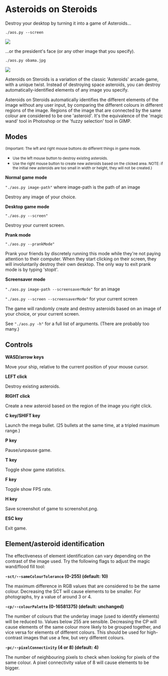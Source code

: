 Asteroids on Steroids
=====================

Destroy your desktop by turning it into a game of Asteroids...

`./aos.py --screen`

<img src="https://musalbas.com/img/Asteroids-on-Steroids/gameplay_shot_1.png"/>

...or the president's face (or any other image that you specify).

`./aos.py obama.jpg`

<img src="https://musalbas.com/img/Asteroids-on-Steroids/gameplay_shot_2.png"/>

Asteroids on Steroids is a variation of the classic 'Asteroids' arcade game, with a unique twist. Instead of destroying space asteroids, you can destroy automatically-identified elements of any image you specify.

Asteroids on Steroids automatically identifies the different elements of the image without any user input, by comparing the different colours in different regions of the image. Regions of the image that are connected by the same colour are considered to be one 'asteroid'. It's the equivalence of the 'magic wand' tool in Photoshop or the 'fuzzy selection' tool in GIMP.

Modes
-----

<small>(Important: The left and right mouse buttons do different things in game mode.</small>

* <small>Use the left mouse button to destroy existing asteroids.</small>
* <small>Use the right mouse button to create new asteroids based on the clicked area. NOTE: if the initial new asteroids are too small in width or height, they will not be created.)</small>

**Normal game mode**

`"./aos.py image-path"` where image-path is the path of an image

Destroy any image of your choice.

**Desktop game mode**

`"./aos.py --screen"`

Destroy your current screen.

**Prank mode**

`"./aos.py --prankMode"`

Prank your friends by discretely running this mode while they're not paying attention to their computer. When they start clicking on their screen, they will involuntarily destroy their own desktop. The only way to exit prank mode is by typing 'stopit'.

**Screensaver mode**

`"./aos.py image-path --screensaverMode"` for an image

`"./aos.py --screen --screensaverMode"` for your current screen

The game will randomly create and destroy asteroids based on an image of your choice, or your current screen.

See `"./aos.py -h"` for a full list of arguments. (There are probably too many.)

Controls
--------

**WASD/arrow keys**

Move your ship, relative to the current position of your mouse cursor.

**LEFT click**

Destroy existing asteroids.

**RIGHT click**

Create a new asteroid based on the region of the image you right click.

**C key/SHIFT key**

Launch the mega bullet. (25 bullets at the same time, at a tripled maximum range.)

**P key**

Pause/unpause game.

**T key**

Toggle show game statistics.

**F key**

Toggle show FPS rate.

**H key**

Save screenshot of game to screenshot.png.

**ESC key**

Exit game.

Element/asteroid identification
-------------------------------

The effectiveness of element identification can vary depending on the contrast of the image used. Try the following flags to adjust the magic wand/flood fill tool:

**`-sct/--sameColourTolerance` (0-255) (default: 10)**

The maximum difference in RGB values that are considered to be the same colour. Decreasing the SCT will cause elements to be smaller. For photographs, try a value of around 3 or 4.

**`-cp/--colourPalette` (0-16581375) (default: unchanged)**

The number of colours that the underlay image (used to identify elements) will be reduced to. Values below 255 are sensible. Decreasing the CP will cause elements of the same colour more likely to be grouped together, and vice versa for elements of different colours. This should be used for high-contrast images that use a few, but very different colours.

**`-pc/--pixelConnectivity` (4 or 8) (default: 4)**

The number of neighbouring pixels to check when looking for pixels of the same colour. A pixel connectivity value of 8 will cause elements to be bigger.
